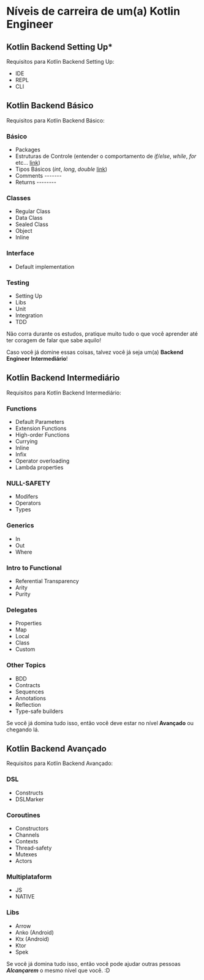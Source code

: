 # Níveis de carreira de um(a) Kotlin Engineer

## Kotlin Backend Setting Up*

Requisitos para Kotlin Backend Setting Up:

* IDE
* REPL
* CLI

## Kotlin Backend Básico

Requisitos para Kotlin Backend Básico:

### Básico

* Packages
* Estruturas de Controle (entender o comportamento de *if/else*, *while*, *for* etc... [link](http://))
* Tipos Básicos (*int*, *long*, *double* [link](http://))
* Comments -------
* Returns --------

### Classes

* Regular Class
* Data Class
* Sealed Class
* Object
* Inline

### Interface

* Default implementation

### Testing

* Setting Up
* Libs
* Unit
* Integration
* TDD

Não corra durante os estudos, pratique muito tudo o que você aprender até ter coragem de falar que sabe aquilo!

Caso você já domine essas coisas, talvez você já seja um(a) **Backend Engineer Intermediário**!

## Kotlin Backend Intermediário

Requisitos para Kotlin Backend Intermediário:

### Functions

* Default Parameters
* Extension Functions
* High-order Functions
* Currying
* Inline
* Infix
* Operator overloading
* Lambda properties

### NULL-SAFETY

* Modifers
* Operators
* Types

### Generics

* In
* Out
* Where

### Intro to Functional

* Referential Transparency
* Arity
* Purity

### Delegates

* Properties
* Map
* Local
* Class
* Custom

### Other Topics 

* BDD
* Contracts
* Sequences 
* Annotations
* Reflection
* Type-safe builders

Se você já domina tudo isso, então você deve estar no nível **Avançado** ou chegando lá.

## Kotlin Backend Avançado

Requisitos para Kotlin Backend Avançado:

### DSL

* Constructs
* DSLMarker

### Coroutines

* Constructors
* Channels
* Contexts
* Thread-safety
* Mutexes
* Actors

### Multiplataform

* JS
* NATIVE

### Libs

* Arrow
* Anko (Android)
* Ktx (Android)
* Ktor
* Spek

Se você já domina tudo isso, então você pode ajudar outras pessoas ***Alcançarem*** o mesmo nível que você. :D
